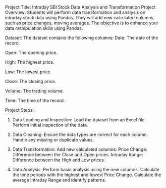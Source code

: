 Project Title: Intraday SBI Stock Data Analysis and Transformation
Project Overview:
Students will perform data transformation and analysis on intraday stock data using Pandas. They will add new calculated columns, such as price changes, moving averages. The objective is to enhance your data manipulation skills using Pandas.

Dataset:
The dataset contains the following columns:
Date: The date of the record.

Open: The opening price.

High: The highest price.

Low: The lowest price.

Close: The closing price.

Volume: The trading volume.

Time: The time of the record.

Project Steps:
1. Data Loading and Inspection:
Load the dataset from an Excel file.
Perform initial inspection of the data.

2. Data Cleaning:
Ensure the data types are correct for each column.
Handle any missing or duplicate values.

3. Data Transformation:
Add new calculated columns:
Price Change: Difference between the Close and Open prices.
Intraday Range: Difference between the High and Low prices.

4. Data Analysis:
Perform basic analysis using the new columns.
Calculate the time periods with the highest and lowest Price Change.
Calculate the average Intraday Range and identify patterns.
